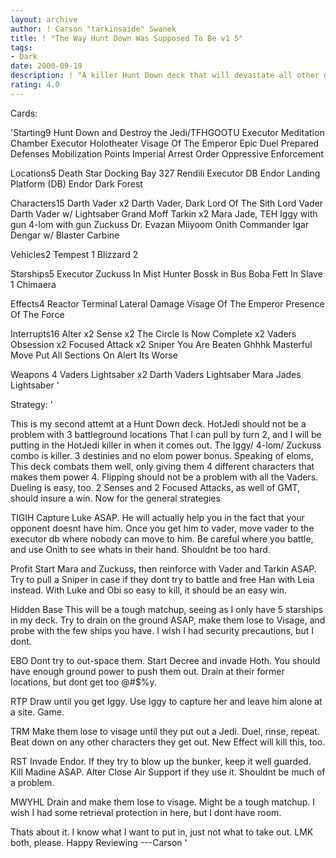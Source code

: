 ```yaml
---
layout: archive
author: ! Carson "tarkinsaide" Swanek
title: ! "The Way Hunt Down Was Supposed To Be v1 5"
tags:
- Dark
date: 2000-09-19
description: ! "A killer Hunt Down deck that will devastate all other decks."
rating: 4.0
---
```

Cards: 

'Starting9
Hunt Down and Destroy the Jedi/TFHGOOTU
Executor Meditation Chamber
Executor Holotheater
Visage Of The Emperor
Epic Duel
Prepared Defenses
Mobilization Points
Imperial Arrest Order
Oppressive Enforcement

Locations5
Death Star Docking Bay 327
Rendili
Executor DB
Endor Landing Platform (DB)
Endor Dark Forest

Characters15
Darth Vader x2
Darth Vader, Dark Lord Of The Sith
Lord Vader
Darth Vader w/ Lightsaber
Grand Moff Tarkin x2
Mara Jade, TEH
Iggy with gun
4-lom with gun
Zuckuss
Dr. Evazan
Miiyoom Onith
Commander Igar
Dengar w/ Blaster Carbine

Vehicles2
Tempest 1
Blizzard 2

Starships5
Executor
Zuckuss In Mist Hunter
Bossk in Bus
Boba Fett In Slave 1
Chimaera

Effects4
Reactor Terminal
Lateral Damage
Visage Of The Emperor
Presence Of The Force

Interrupts16
Alter x2
Sense x2
The Circle Is Now Complete x2
Vaders Obsession x2
Focused Attack x2
Sniper
You Are Beaten
Ghhhk
Masterful Move
Put All Sections On Alert
Its Worse

Weapons 4
Vaders Lightsaber x2
Darth Vaders Lightsaber
Mara Jades Lightsaber '

Strategy: '

This is my second attemt at a Hunt Down deck.  HotJedi should not be a problem with 3 battleground locations That I can pull by turn 2, and I will be putting in the HotJedi killer in when it comes out.  The Iggy/ 4-lom/ Zuckuss combo is killer.	3 destinies and no elom power bonus.  Speaking of eloms,  This deck combats them well, only giving them 4 different characters that makes them power 4.  Flipping should not be a problem with all the Vaders.	Dueling is easy, too.  2 Senses and 2 Focused Attacks, as well of GMT, should insure a win.  Now for the general strategies

TIGIH	Capture Luke ASAP.  He will actually help you in the fact that your opponent doesnt have him.  Once you get him to vader, move vader to the executor db where nobody can move to him.	Be careful where you battle, and use Onith to see whats in their hand.	Shouldnt be too hard.

Profit  Start Mara and Zuckuss, then reinforce with Vader and Tarkin ASAP.  Try to pull a Sniper in case if they dont try to battle and free Han with Leia instead.  With Luke and Obi so easy to kill, it should be an easy win.

Hidden Base This will be a tough matchup, seeing as I only have 5 starships in my deck.  Try to drain on the ground ASAP, make them lose to Visage, and probe with the few ships you have.  I wish I had security precautions, but I dont.

EBO  Dont try to out-space them.  Start Decree and invade Hoth.  You should have enough ground power to push them out.  Drain at their former locations, but dont get too @#$%y.

RTP  Draw until you get Iggy.	Use Iggy to capture her and leave him alone at a site.	Game.

TRM  Make them lose to visage until they put out a Jedi.  Duel, rinse, repeat.  Beat down on any other characters they get out.  New Effect will kill this, too.

RST  Invade Endor.  If they try to blow up the bunker, keep it well guarded.  Kill Madine ASAP.  Alter Close Air Support if they use it.  Shouldnt be much of a problem.

MWYHL	Drain and make them lose to visage.  Might be a tough matchup.	I wish I had some retrieval protection in here, but I dont have room.

Thats about it.  I know what I want to put in, just not what to take out.  LMK both, please.  Happy Reviewing
---Carson '